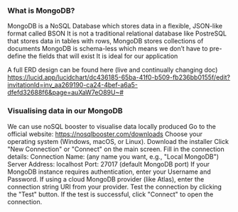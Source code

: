 ### What is MongoDB? 
MongoDB is a NoSQL Database which stores data in a flexible, JSON-like format called BSON 
It is not a traditional relational database like PostreSQL that stores data in tables with rows, 
MongoDB stores collections of documents
MongoDB is schema-less which means we don’t have to pre-define the fields that will exist
It is ideal for our application 


A full ERD design can be found here (live and continually changing doc) 
https://lucid.app/lucidchart/dc436185-65ba-41f0-b509-fb236bb0155f/edit?invitationId=inv_aa269190-ca24-4bef-a6a5-dfefd32688f6&page=auXaW7eO89U~#


### Visualising data in our MongoDB 
We can use noSQL booster to visualise data locally produced 
Go to the official website: https://nosqlbooster.com/downloads 
Choose your operating system (Windows, macOS, or Linux).
Download the installer
Click "New Connection" or "Connect" on the main screen.
Fill in the connection details:
Connection Name: (any name you want, e.g., "Local MongoDB")
Server Address: localhost
Port: 27017 (default MongoDB port)
If your MongoDB instance requires authentication, enter your Username and Password.
If using a cloud MongoDB provider (like Atlas), enter the connection string URI from your provider.
Test the connection by clicking the "Test" button.
If the test is successful, click "Connect" to open the connection.
